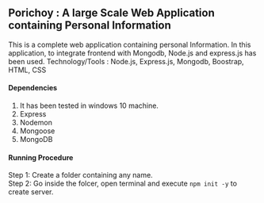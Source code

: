 ## Porichoy : A large Scale Web Application containing Personal Information
This is a complete web application containing personal Information. In this application, to integrate frontend with Mongodb, Node.js and express.js has been used.
Technology/Tools : Node.js, Express.js, Mongodb, Boostrap, HTML, CSS

#### Dependencies
1. It has been tested in windows 10 machine. 
2. Express
3. Nodemon
4. Mongoose
5. MongoDB

#### Running Procedure
Step 1: Create a folder containing any name. <br>
Step 2: Go inside the folcer, open terminal and execute `npm init -y` to create server. <br>


